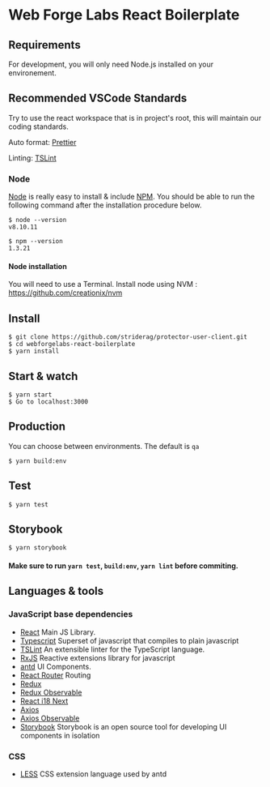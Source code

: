# Web Forge Labs React Boilerplate

## Requirements

For development, you will only need Node.js installed on your environement.

## Recommended VSCode Standards

Try to use the react workspace that is in project's root, this will maintain our coding standards.

Auto format: [Prettier](https://marketplace.visualstudio.com/items?itemName=esbenp.prettier-vscode)

Linting: [TSLint](https://marketplace.visualstudio.com/items?itemName=ms-vscode.vscode-typescript-tslint-plugin)

### Node

[Node](http://nodejs.org/) is really easy to install & include [NPM](https://npmjs.org/).
You should be able to run the following command after the installation procedure
below.

    $ node --version
    v8.10.11

    $ npm --version
    1.3.21

#### Node installation

You will need to use a Terminal.
Install node using NVM : https://github.com/creationix/nvm

## Install

    $ git clone https://github.com/striderag/protector-user-client.git
    $ cd webforgelabs-react-boilerplate
    $ yarn install

## Start & watch

    $ yarn start
    $ Go to localhost:3000

## Production

You can choose between environments. The default is `qa`

    $ yarn build:env

## Test

    $ yarn test

## Storybook

    $ yarn storybook

#### Make sure to run `yarn test`, `build:env`, `yarn lint` before commiting.

## Languages & tools

### JavaScript base dependencies

- [React](https://reactjs.org/) Main JS Library.
- [Typescript](https://www.typescriptlang.org/) Superset of javascript that compiles to plain javascript
- [TSLint](https://palantir.github.io/tslint/) An extensible linter for the TypeScript language.
- [RxJS](https://www.learnrxjs.io/) Reactive extensions library for javascript
- [antd](https://ant.design/) UI Components.
- [React Router](https://reacttraining.com/react-router/web/guides/quick-start) Routing
- [Redux](https://redux.js.org/)
- [Redux Observable](https://redux-observable.js.org/)
- [React i18 Next](https://react.i18next.com/)
- [Axios](https://github.com/axios/axios)
- [Axios Observable](https://github.com/zhaosiyang/axios-observable)
- [Storybook](https://storybook.js.org/) Storybook is an open source tool for developing UI components in isolation

### CSS

- [LESS](http://lesscss.org/) CSS extension language used by antd
